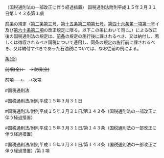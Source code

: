（国税通則法の一部改正に伴う経過措置）
国税通則法附則平成１５年３月３１日第１４３条第１項

[前条](国税通則法＿＿＿＿附則平成１５年３月３１日第１４２条第１項)の規定（[第二条](国税通則法＿＿＿＿附則平成１５年３月３１日第２条第１項)[第三号](国税通則法＿＿＿＿附則平成１５年３月３１日第１４３条第１項第３号)、[第十五条第二項第七号](国税通則法＿＿＿＿附則平成１５年３月３１日第１５条第２項第７号)、[第四十六条第一項第一号](国税通則法＿＿＿＿附則平成１５年３月３１日第４６条第１項第１号)イ及び[第六十条第二項](国税通則法＿＿＿＿附則平成１５年３月３１日第６０条第２項)の改正規定に限る。以下この条において同じ。）による改正後の国税通則法の規定は、[前条](国税通則法＿＿＿＿附則平成１５年３月３１日第１４２条第１項)の規定の施行後に課されるべき、又は納付し、若しくは徴収されるべき国税について適用し、同条の規定の施行前に課されるべき、又は納付すべきであった石油税については、なお従前の例による。

[条(全)](国税通則法＿＿＿＿附則平成１５年３月３１日第１４３条_.md)

~~前項(全)←~~　~~→次項(全)~~

~~前項 　 ←~~　~~→次項~~



#国税通則法

#国税通則法/附則平成１５年３月３１日

#国税通則法/附則平成１５年３月３１日/第１４３条（国税通則法の一部改正に伴う経過措置）

#国税通則法/附則平成１５年３月３１日/第１４３条（国税通則法の一部改正に伴う経過措置）

#国税通則法/附則平成１５年３月３１日/第１４３条（国税通則法の一部改正に伴う経過措置）/第１項

